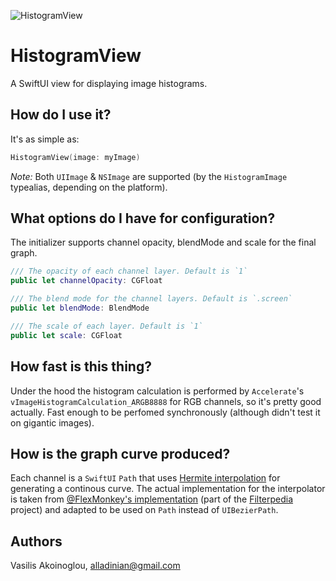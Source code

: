 ![HistogramView](https://user-images.githubusercontent.com/156458/138126267-b1799ab2-87fe-4e7a-86bd-e36cdd9aa6bd.png)

# HistogramView

A SwiftUI view for displaying image histograms.

## How do I use it?

It's as simple as:
``` swift
HistogramView(image: myImage)
```

*Note:* Both `UIImage` & `NSImage` are supported (by the `HistogramImage` typealias, depending on the platform).

## What options do I have for configuration?

The initializer supports channel opacity, blendMode and scale for the final graph.

``` swift
/// The opacity of each channel layer. Default is `1`
public let channelOpacity: CGFloat

/// The blend mode for the channel layers. Default is `.screen`
public let blendMode: BlendMode

/// The scale of each layer. Default is `1`
public let scale: CGFloat
```

## How fast is this thing?

Under the hood the histogram calculation is performed by `Accelerate`'s `vImageHistogramCalculation_ARGB8888` for RGB channels, so it's pretty good actually.
Fast enough to be perfomed synchronously (although didn't test it on gigantic images).

## How is the graph curve produced?

Each channel is a `SwiftUI` `Path` that uses [Hermite interpolation](https://en.wikipedia.org/wiki/Hermite_interpolation) for generating a continous curve.
The actual implementation for the interpolator is taken from [@FlexMonkey's implementation](https://github.com/FlexMonkey/Filterpedia/blob/7a0d4a7070894eb77b9d1831f689f9d8765c12ca/Filterpedia/components/HistogramDisplay.swift#L228) (part of the [Filterpedia](https://github.com/FlexMonkey/Filterpedia) project) and adapted to be used on `Path` instead of `UIBezierPath`.


## Authors
Vasilis Akoinoglou, alladinian@gmail.com  
